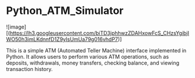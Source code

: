 # Python_ATM_Simulator
![image][(https://lh3.googleusercontent.com/biTD3jphhwzZDAHxowFcS_CHzsYgibjIWO50h3imLKdnnfD1Z9yIsUmUa79g016vhdP7)]

This is a simple ATM (Automated Teller Machine) interface implemented in Python. It allows users to perform various ATM operations, such as deposits, withdrawals, money transfers, checking balance, and viewing transaction history.
